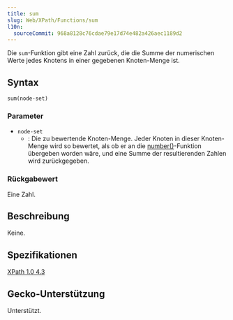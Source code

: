 ```yaml
---
title: sum
slug: Web/XPath/Functions/sum
l10n:
  sourceCommit: 968a8128c76cdae79e17d74e482a426aec1189d2
---
```


Die `sum`-Funktion gibt eine Zahl zurück, die die Summe der numerischen Werte jedes Knotens in einer gegebenen Knoten-Menge ist.

## Syntax

```plain
sum(node-set)
```

### Parameter

- `node-set`
  - : Die zu bewertende Knoten-Menge. Jeder Knoten in dieser Knoten-Menge wird so bewertet, als ob er an die [number()](/de/docs/Web/XPath/Functions/number)-Funktion übergeben worden wäre, und eine Summe der resultierenden Zahlen wird zurückgegeben.

### Rückgabewert

Eine Zahl.

## Beschreibung

Keine.

## Spezifikationen

[XPath 1.0 4.3](https://www.w3.org/TR/1999/REC-xpath-19991116/#function-sum)

## Gecko-Unterstützung

Unterstützt.
